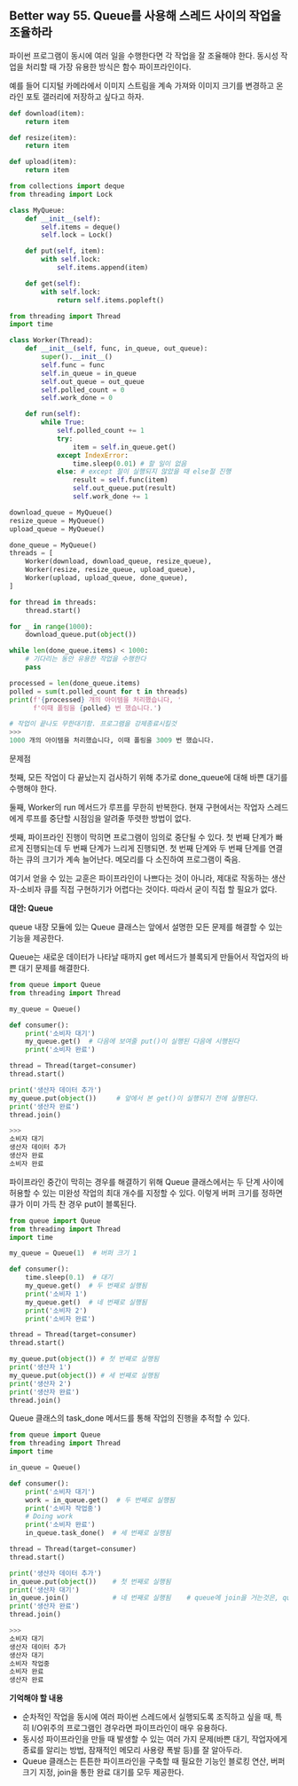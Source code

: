 ## Better way 55. Queue를 사용해 스레드 사이의 작업을 조율하라

파이썬 프로그램이 동시에 여러 일을 수행한다면 각 작업을 잘 조율해야 한다. 동시성 작업을 처리할 때 가장 유용한 방식은 함수 파이프라인이다.

예를 들어 디지털 카메라에서 이미지 스트림을 계속 가져와 이미지 크기를 변경하고 온라인 포토 갤러리에 저장하고 싶다고 하자. 

```python
def download(item):
    return item

def resize(item):
    return item

def upload(item):
    return item

from collections import deque
from threading import Lock

class MyQueue:
    def __init__(self):
        self.items = deque()
        self.lock = Lock()

    def put(self, item):
        with self.lock:
            self.items.append(item)

    def get(self):
        with self.lock:
            return self.items.popleft()

from threading import Thread
import time

class Worker(Thread):
    def __init__(self, func, in_queue, out_queue):
        super().__init__()
        self.func = func
        self.in_queue = in_queue
        self.out_queue = out_queue
        self.polled_count = 0
        self.work_done = 0

    def run(self):
        while True:
            self.polled_count += 1
            try:
                item = self.in_queue.get()
            except IndexError:
                time.sleep(0.01) # 할 일이 없음
            else: # except 절이 실행되지 않았을 때 else절 진행
                result = self.func(item)
                self.out_queue.put(result)
                self.work_done += 1

download_queue = MyQueue()
resize_queue = MyQueue()
upload_queue = MyQueue()

done_queue = MyQueue()
threads = [
    Worker(download, download_queue, resize_queue),
    Worker(resize, resize_queue, upload_queue),
    Worker(upload, upload_queue, done_queue),
]

for thread in threads:
    thread.start()

for _ in range(1000):
    download_queue.put(object())

while len(done_queue.items) < 1000:
    # 기다리는 동안 유용한 작업을 수행한다
    pass

processed = len(done_queue.items)
polled = sum(t.polled_count for t in threads)
print(f'{processed} 개의 아이템을 처리했습니다, '
      f'이때 폴링을 {polled} 번 했습니다.')

# 작업이 끝나도 무한대기함. 프로그램을 강제종료시킬것
>>>
1000 개의 아이템을 처리했습니다, 이때 폴링을 3009 번 했습니다.
```

문제점

첫째, 모든 작업이 다 끝났는지 검사하기 위해 추가로 done_queue에 대해 바쁜 대기를 수행해야 한다.

둘째, Worker의 run 메서드가 루프를 무한히 반복한다. 현재 구현에서는 작업자 스레드에게 루프를 중단할 시점임을 알려줄 뚜렷한 방법이 없다.

셋째, 파이프라인 진행이 막히면 프로그램이 임의로 중단될 수 있다. 첫 번째 단계가 빠르게 진행되는데 두 번째 단계가 느리게 진행되면. 첫 번째 단계와 두 번째 단계를 연결하는 큐의 크기가 계속 늘어난다. 메모리를 다 소진하여 프로그램이 죽음.

여기서 얻을 수 있는 교훈은 파이프라인이 나쁘다는 것이 아니라, 제대로 작동하는 생산자-소비자 큐를 직접 구현하기가 어렵다는 것이다. 따라서 굳이 직접 할 필요가 없다.

**대안: Queue**

queue 내장 모듈에 있는 Queue 클래스는 앞에서 설명한 모든 문제를 해결할 수 있는 기능을 제공한다.

Queue는 새로운 데이터가 나타날 때까지 get 메서드가 블록되게 만들어서 작업자의 바쁜 대기 문제를 해결한다. 

```python
from queue import Queue
from threading import Thread

my_queue = Queue()

def consumer():
    print('소비자 대기')
    my_queue.get()  # 다음에 보여줄 put()이 실행된 다음에 시행된다
    print('소비자 완료')

thread = Thread(target=consumer)
thread.start()

print('생산자 데이터 추가')
my_queue.put(object())     # 앞에서 본 get()이 실행되기 전에 실행된다.
print('생산자 완료')
thread.join()

>>>
소비자 대기
생산자 데이터 추가
생산자 완료
소비자 완료
```

파이프라인 중간이 막히는 경우를 해결하기 위해 Queue 클래스에서는 두 단계 사이에 허용할 수 있는 미완성 작업의 최대 개수를 지정할 수 있다. 이렇게 버퍼 크기를 정하면 큐가 이미 가득 찬 경우 put이 블록된다.

```python
from queue import Queue
from threading import Thread
import time

my_queue = Queue(1)  # 버퍼 크기 1

def consumer():
    time.sleep(0.1)  # 대기
    my_queue.get()  # 두 번째로 실행됨
    print('소비자 1')
    my_queue.get()  # 네 번째로 실행됨
    print('소비자 2')
    print('소비자 완료')

thread = Thread(target=consumer)
thread.start()

my_queue.put(object()) # 첫 번째로 실행됨
print('생산자 1')
my_queue.put(object()) # 세 번째로 실행됨
print('생산자 2')
print('생산자 완료')
thread.join()
```

Queue 클래스의 task_done 메서드를 통해 작업의 진행을 추적할 수 있다.

```python
from queue import Queue
from threading import Thread
import time

in_queue = Queue()

def consumer():
    print('소비자 대기')
    work = in_queue.get()  # 두 번째로 실행됨
    print('소비자 작업중')
    # Doing work
    print('소비자 완료')
    in_queue.task_done()  # 세 번째로 실행됨

thread = Thread(target=consumer)
thread.start()

print('생산자 데이터 추가')
in_queue.put(object())    # 첫 번째로 실행됨
print('생산자 대기')
in_queue.join()           # 네 번째로 실행됨    # queue에 join을 거는것은, queue.task_done이 호출되기를  기다림
print('생산자 완료')
thread.join()

>>>
소비자 대기
생산자 데이터 추가
생산자 대기
소비자 작업중
소비자 완료
생산자 완료
```

**기억해야 할 내용**
- 순차적인 작업을 동시에 여러 파이썬 스레드에서 실행되도록 조직하고 싶을 때, 특히 I/O위주의 프로그램인 경우라면 파이프라인이 매우 유용하다.
- 동시성 파이프라인을 만들 때 발생할 수 있는 여러 가지 문제(바쁜 대기, 작업자에게 종료를 알리는 방법, 잠재적인 메모리 사용량 폭발 등)를 잘 알아두라.
- Queue 클래스는 튼튼한 파이프라인을 구축할 때 필요한 기능인 블로킹 연산, 버퍼 크기 지정, join을 통한 완료 대기를 모두 제공한다.